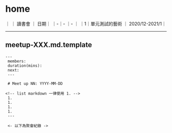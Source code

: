 # home

｜ ｜ 讀書會 ｜ 日期｜ 
｜-｜-      ｜-    ｜
｜1｜單元測試的藝術 ｜ 2020/12-2021/1｜

---

## meetup-XXX.md.template

```text
---
 members: 
 duration(mins): 
 next: 
 ---

 # Meet up NN: YYYY-MM-DD

<!-- list markdown 一律使用 1. -->
 1. 
 1. 
 1. 
 1. 
 ---
 
 <- 以下為聚會紀錄 ->
 
 
```
